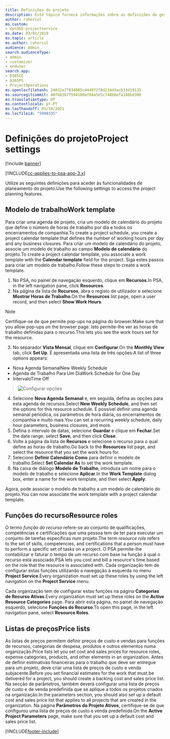 ```yaml
---
title: Definições do projeto
description: Este tópico fornece informações sobre as definições de gestão do projeto.
author: ruhercul
ms.custom:
- dyn365-projectservice
ms.date: 03/01/2019
ms.topic: article
ms.author: ruhercul
audience: Admin
search.audienceType:
- admin
- customizer
- enduser
search.app:
- D365CE
- D365PS
- ProjectOperations
ms.openlocfilehash: 24032a77834005c444972f8d234d3acb33d19135
ms.sourcegitcommit: 40f68387f594180af64a5e5c748b6efa188bd300
ms.translationtype: HT
ms.contentlocale: pt-PT
ms.lasthandoff: 05/10/2021
ms.locfileid: "5998335"
---
```

# <a name="project-settings"></a><span data-ttu-id="fdea5-103">Definições do projeto</span><span class="sxs-lookup"><span data-stu-id="fdea5-103">Project settings</span></span>

[!include [banner](../includes/psa-now-project-operations.md)]

[!INCLUDE[cc-applies-to-psa-app-3.x](../includes/cc-applies-to-psa-app-3x.md)]

<span data-ttu-id="fdea5-104">Utilize as seguintes definições para aceder às funcionalidades de planeamento do projeto.</span><span class="sxs-lookup"><span data-stu-id="fdea5-104">Use the following settings to access the project planning features.</span></span>

## <a name="work-template"></a><span data-ttu-id="fdea5-105">Modelo de trabalho</span><span class="sxs-lookup"><span data-stu-id="fdea5-105">Work template</span></span>

<span data-ttu-id="fdea5-106">Para criar uma agenda de projeto, cria um modelo de calendário do projeto que define o número de horas de trabalho por dia e todos os encerramentos de companhia.</span><span class="sxs-lookup"><span data-stu-id="fdea5-106">To create a project schedule, you create a project calendar template that defines the number of working hours per day and any business closures.</span></span> <span data-ttu-id="fdea5-107">Para criar um modelo de calendário do projeto, associe um modelo de trabalho ao campo **Modelo de calendário** do projeto.</span><span class="sxs-lookup"><span data-stu-id="fdea5-107">To create a project calendar template, you associate a work template with the **Calendar template** field for the project.</span></span> <span data-ttu-id="fdea5-108">Siga estes passos para criar um modelo de trabalho.</span><span class="sxs-lookup"><span data-stu-id="fdea5-108">Follow these steps to create a work template.</span></span>

1. <span data-ttu-id="fdea5-109">No PSA, no painel de navegação esquerdo, clique em **Recursos**.</span><span class="sxs-lookup"><span data-stu-id="fdea5-109">In PSA, in the left navigation pane, click **Resources**.</span></span> 
2. <span data-ttu-id="fdea5-110">Na página da lista de **Recursos**, abra o registo de utilizador e selecione **Mostrar Horas de Trabalho**.</span><span class="sxs-lookup"><span data-stu-id="fdea5-110">On the **Resources** list page, open a user record, and then select **Show Work Hours**.</span></span>

  > [!NOTE]
  > <span data-ttu-id="fdea5-111">Certifique-se de que permite pop-ups na página do browser.</span><span class="sxs-lookup"><span data-stu-id="fdea5-111">Make sure that you allow pop-ups on the browser page.</span></span> <span data-ttu-id="fdea5-112">Isto permite-lhe ver as horas de trabalho definidas para o recurso.</span><span class="sxs-lookup"><span data-stu-id="fdea5-112">This lets you see the work hours set for the resource.</span></span>
  
3. <span data-ttu-id="fdea5-113">No separador **Vista Mensal**, clique em **Configurar**.</span><span class="sxs-lookup"><span data-stu-id="fdea5-113">On the **Monthly View** tab, click **Set Up**.</span></span> <span data-ttu-id="fdea5-114">É apresentada uma lista de três opções:</span><span class="sxs-lookup"><span data-stu-id="fdea5-114">A list of three options appears:</span></span> 

  - <span data-ttu-id="fdea5-115">Nova Agenda Semanal</span><span class="sxs-lookup"><span data-stu-id="fdea5-115">New Weekly Schedule</span></span>
  - <span data-ttu-id="fdea5-116">Agenda de Trabalho Para Um Dia</span><span class="sxs-lookup"><span data-stu-id="fdea5-116">Work Schedule for One Day</span></span>
  - <span data-ttu-id="fdea5-117">Intervalo</span><span class="sxs-lookup"><span data-stu-id="fdea5-117">Time Off</span></span>

> ![Configurar opções](media/project-13.png)

4. <span data-ttu-id="fdea5-119">Selecione **Nova Agenda Semanal** e, em seguida, defina as opções para esta agenda de recursos.</span><span class="sxs-lookup"><span data-stu-id="fdea5-119">Select **New Weekly Schedule**, and then set the options for this resource schedule.</span></span> <span data-ttu-id="fdea5-120">É possível definir uma agenda semanal periódica, os parâmetros de hora diária, os encerramentos de companhia e muito mais.</span><span class="sxs-lookup"><span data-stu-id="fdea5-120">You can set a recurring weekly schedule, daily hour parameters, business closures, and more.</span></span>
5. <span data-ttu-id="fdea5-121">Defina o intervalo de datas, selecione **Guardar** e clique em **Fechar**.</span><span class="sxs-lookup"><span data-stu-id="fdea5-121">Set the date range, select **Save**, and then click **Close**.</span></span> 
6. <span data-ttu-id="fdea5-122">Volte à página da lista de **Recursos** e selecione o recurso para o qual define as horas de trabalho.</span><span class="sxs-lookup"><span data-stu-id="fdea5-122">Go back to the **Resources** list page, and select the resource that you set the work hours for.</span></span> 
7. <span data-ttu-id="fdea5-123">Selecione **Definir Calendário Como** para definir o modelo de trabalho.</span><span class="sxs-lookup"><span data-stu-id="fdea5-123">Select **Set Calendar As** to set the work template.</span></span> 
8. <span data-ttu-id="fdea5-124">Na caixa de diálogo **Modelo de Trabalho**, introduza um nome para o modelo de trabalho e selecione **Aplicar**.</span><span class="sxs-lookup"><span data-stu-id="fdea5-124">In the **Work Template** dialog box, enter a name for the work template, and then select **Apply**.</span></span> 

<span data-ttu-id="fdea5-125">Agora, pode associar o modelo de trabalho a um modelo de calendário do projeto.</span><span class="sxs-lookup"><span data-stu-id="fdea5-125">You can now associate the work template with a project calendar template.</span></span>

## <a name="resource-roles"></a><span data-ttu-id="fdea5-126">Funções do recurso</span><span class="sxs-lookup"><span data-stu-id="fdea5-126">Resource roles</span></span>

<span data-ttu-id="fdea5-127">O termo *função do recurso* refere-se ao conjunto de qualificações, competências e certificações que uma pessoa tem de ter para executar um conjunto de tarefas específicas num projeto.</span><span class="sxs-lookup"><span data-stu-id="fdea5-127">The term *resource role* refers to the set of skills, competencies, and certifications that a person must have to perform a specific set of tasks on a project.</span></span> <span data-ttu-id="fdea5-128">O PSA permite-lhe contabilizar e faturar o tempo de um recurso com base na função à qual o recurso está associado.</span><span class="sxs-lookup"><span data-stu-id="fdea5-128">PSA lets you cost and bill a resource's time based on the role that the resource is associated with.</span></span> <span data-ttu-id="fdea5-129">Cada organização tem de configurar estas funções utilizando a navegação à esquerda no menu **Project Service**.</span><span class="sxs-lookup"><span data-stu-id="fdea5-129">Every organization must set up these roles by using the left navigation on the **Project Service** menu.</span></span>

<span data-ttu-id="fdea5-130">Cada organização tem de configurar estas funções na página **Categorias de Recurso Ativas**.</span><span class="sxs-lookup"><span data-stu-id="fdea5-130">Every organization must set up these roles on the **Active Resource Categories** page.</span></span> <span data-ttu-id="fdea5-131">Para abrir esta página, no painel de navegação esquerdo, selecione **Funções do Recurso**.</span><span class="sxs-lookup"><span data-stu-id="fdea5-131">To open this page, in the left navigation pane, select **Resource Roles**.</span></span>

## <a name="price-lists"></a><span data-ttu-id="fdea5-132">Listas de preços</span><span class="sxs-lookup"><span data-stu-id="fdea5-132">Price lists</span></span>

<span data-ttu-id="fdea5-133">As listas de preços permitem definir preços de custo e vendas para funções de recursos, categorias de despesa, produtos e outros elementos numa organização.</span><span class="sxs-lookup"><span data-stu-id="fdea5-133">Price lists let you set cost and sales prices for resource roles, expense categories, products, and other elements in an organization.</span></span> <span data-ttu-id="fdea5-134">Antes de definir estimativas financeiras para o trabalho que deve ser entregue para um projeto, deve criar uma lista de preços de custo e venda subjacente.</span><span class="sxs-lookup"><span data-stu-id="fdea5-134">Before you set financial estimates for the work that must be delivered for a project, you should create a backing cost and sales price list.</span></span> <span data-ttu-id="fdea5-135">Na secção de parâmetros, também deverá configurar uma lista de preços de custo e de venda predefinida que se aplique a todos os projetos criados na organização.</span><span class="sxs-lookup"><span data-stu-id="fdea5-135">In the parameters section, you should also set up a default cost and sales price list that applies to all projects that are created in the organization.</span></span> <span data-ttu-id="fdea5-136">Na página **Parâmetros do Projeto Ativos**, certifique-se de que configurou uma lista de preços de custo e venda predefinida.</span><span class="sxs-lookup"><span data-stu-id="fdea5-136">On the **Active Project Parameters** page, make sure that you set up a default cost and sales price list.</span></span>


[!INCLUDE[footer-include](../includes/footer-banner.md)]